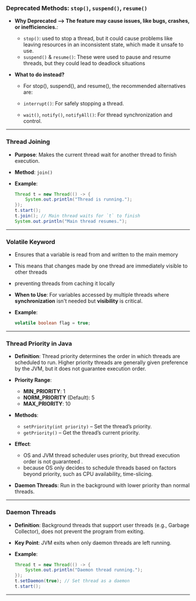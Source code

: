
### **Deprecated Methods: `stop()`, `suspend()`, `resume()`**
- **Why Deprecated --> The feature may cause issues, like bugs, crashes, or inefficiencies.**:  
  - `stop()`: used to stop a thread, but it could cause problems like leaving resources in an inconsistent state, which made it unsafe to use.
  - `suspend()` & `resume()`: These were used to pause and resume threads, but they could lead to deadlock situations

- **What to do instead?**
  - For stop(), suspend(), and resume(), the recommended alternatives are:

  - `interrupt()`: For safely stopping a thread.
  - `wait()`, `notify()`, `notifyAll()`: For thread synchronization and control.

---

### **Thread Joining**
- **Purpose**: Makes the current thread wait for another thread to finish execution.

- **Method**: `join()`

- **Example**:
  ```java
  Thread t = new Thread(() -> {
      System.out.println("Thread is running.");
  });
  t.start();
  t.join(); // Main thread waits for `t` to finish
  System.out.println("Main thread resumes.");
  ```

---

### **Volatile Keyword**
- Ensures that a variable is read from and written to the main memory
- This means that changes made by one thread are immediately visible to other threads
- preventing threads from caching it locally

- **When to Use**: For variables accessed by multiple threads where **synchronization** isn't needed but **visibility** is critical.

- **Example**:
  ```java
  volatile boolean flag = true;
  ```

---

### **Thread Priority in Java**
- **Definition**: Thread priority determines the order in which threads are scheduled to run. Higher priority threads are generally given preference by the JVM, but it does not guarantee execution order.

- **Priority Range**: 
  - **MIN_PRIORITY**: 1
  - **NORM_PRIORITY** (Default): 5
  - **MAX_PRIORITY**: 10

- **Methods**:
  - `setPriority(int priority)` – Set the thread’s priority.
  - `getPriority()` – Get the thread’s current priority.

- **Effect**: 
  - OS and JVM thread scheduler uses priority, but thread execution order is not guaranteed .
  - because OS only decides to schedule threads based on factors beyond priority, such as CPU availability, time-slicing.
  
- **Daemon Threads**: Run in the background with lower priority than normal threads.

---

### **Daemon Threads**
- **Definition**: Background threads that support user threads (e.g., Garbage Collector), does not prevent the program from exiting.

- **Key Point**: JVM exits when only daemon threads are left running.

- **Example**:
  ```java
  Thread t = new Thread(() -> {
      System.out.println("Daemon thread running.");
  });
  t.setDaemon(true); // Set thread as a daemon
  t.start();
  ```

---

